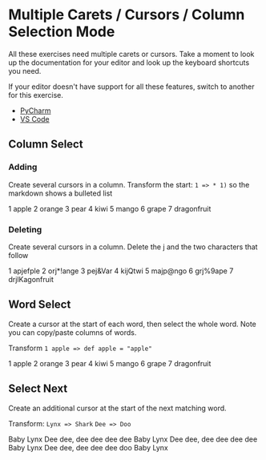 ﻿# Multiple Carets / Cursors / Column Selection Mode
All these exercises need multiple carets or cursors.
Take a moment to look up the documentation for your editor
and look up the keyboard shortcuts you need.

If your editor doesn't have support for all these features,
switch to another for this exercise.

* [PyCharm](https://www.jetbrains.com/help/pycharm/multicursor.html)
* [VS Code](https://code.visualstudio.com/docs/editor/codebasics#_multiple-selections-multicursor)

## Column Select 

### Adding 

Create several cursors in a column.
Transform the start: `1 => * 1)` so the markdown shows a bulleted list

1 apple
2 orange
3 pear
4 kiwi
5 mango
6 grape
7 dragonfruit

### Deleting

Create several cursors in a column. Delete the j and the two characters that follow

1 apjefple
2 orj*!ange
3 pej&Var
4 kijQtwi
5 majp@ngo
6 grj%9ape
7 drjlKagonfruit

## Word Select 
Create a cursor at the start of each word, then select the whole word.
Note you can copy/paste columns of words. 

Transform `1 apple => def apple = "apple"`

1 apple
2 orange
3 pear
4 kiwi
5 mango
6 grape
7 dragonfruit

## Select Next

Create an additional cursor at the start of the next matching word.

Transform: 
`Lynx => Shark`
`Dee => Doo`

Baby Lynx
Dee dee, dee dee dee dee
    Baby Lynx
    Dee dee, dee dee dee dee
        Baby Lynx
        Dee dee, dee dee dee doo
            Baby Lynx

